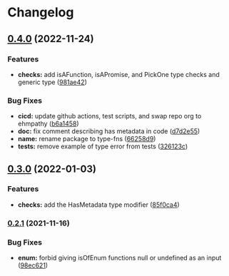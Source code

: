 # Changelog

## [0.4.0](https://www.github.com/ehmpathy/type-fns/compare/v0.3.0...v0.4.0) (2022-11-24)


### Features

* **checks:** add isAFunction, isAPromise, and PickOne type checks and generic type ([981ae42](https://www.github.com/ehmpathy/type-fns/commit/981ae4275530bdae203b9013bed193f1afda6b8d))


### Bug Fixes

* **cicd:** update github actions, test scripts, and swap repo org to ehmpathy ([b6a1458](https://www.github.com/ehmpathy/type-fns/commit/b6a1458b6d2d5423255fc8eaee2e3181d0c14850))
* **doc:** fix comment describing has metadata in code ([d7d2e55](https://www.github.com/ehmpathy/type-fns/commit/d7d2e556ba03ad5a573f90d6ea75c5696f493058))
* **name:** rename package to type-fns ([66258d9](https://www.github.com/ehmpathy/type-fns/commit/66258d93e7964c675b92f50061ddcb11a79f2b69))
* **tests:** remove example of type error from tests ([326123c](https://www.github.com/ehmpathy/type-fns/commit/326123cf845b31e82edb0d3d50cd6034217df2fa))

## [0.3.0](https://www.github.com/ehmpathy/type-fns/compare/v0.2.1...v0.3.0) (2022-01-03)


### Features

* **checks:** add the HasMetadata type modifier ([85f0ca4](https://www.github.com/ehmpathy/type-fns/commit/85f0ca467983ea6f1fc5845990f98dbe9cbe5e8f))

### [0.2.1](https://www.github.com/ehmpathy/type-fns/compare/v0.2.0...v0.2.1) (2021-11-16)


### Bug Fixes

* **enum:** forbid giving isOfEnum functions null or undefined as an input ([98ec621](https://www.github.com/ehmpathy/type-fns/commit/98ec6216bc5775cbb2015f400358fe7d5fffc303))
